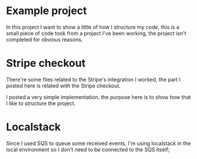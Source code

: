 # Example project
In this project I want to show a little of how I structure my code, this is a small piece of code took from a project I've been working, the project isn't completed for obvious reasons.

# Stripe checkout
There're some files related to the Stripe's integration I worked, the part I posted here is related with the Stripe checkout. 

I posted a very simple implementation, the purpose here is to show how that I like to structure the project.

# Localstack
Since I used SQS to queue some received events, I'm using localstack in the local environment so I don't need to be connected to the SQS itself;